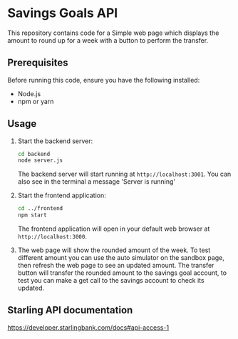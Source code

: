 # Savings Goals API

This repository contains code for a Simple web page which displays the amount to round up for a week with a button to perform the transfer.

## Prerequisites

Before running this code, ensure you have the following installed:

- Node.js
- npm or yarn

## Usage

1. Start the backend server:

    ```bash
    cd backend
    node server.js
    ```

   The backend server will start running at `http://localhost:3001`. You can also see in the terminal a message 'Server is running'

2. Start the frontend application:

    ```bash
    cd ../frontend
    npm start
    ```

   The frontend application will open in your default web browser at `http://localhost:3000`.

3. The web page will show the rounded amount of the week. To test different amount you can use the auto simulator on the sandbox page, then refresh the web page to see an updated amount.
   The transfer button will transfer the rounded amount to the savings goal account, to test you can make a get call to the savings account to check its updated.

## Starling API documentation
https://developer.starlingbank.com/docs#api-access-1
